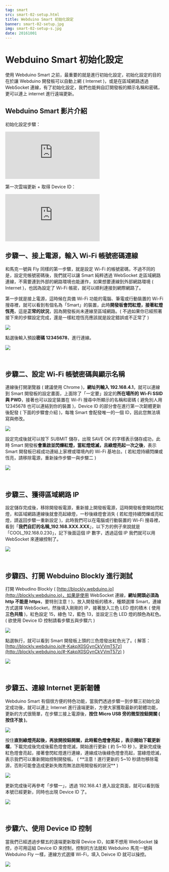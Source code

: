 ```yaml
---
tag: smart
src: smart-02-setup.html
title: Webduino Smart 初始化設定
banner: smart-02-setup.jpg
img: smart-02-setup-s.jpg
date: 20161001
---
```


<!-- @@master  = ../../_layout.html-->

<!-- @@block  =  meta-->

<title>Webduino Smart 初始化設定 :::: Webduino = Web × Arduino</title>

<meta name="description" content="使用 Webduino Smart 之前，最重要的就是進行初始化設定，初始化設定的目的在於讓 Webduino 開發板可以自動上網 ( Internet )，或是在區域網路透過 WebSocket 連線，有了初始化設定，我們也能夠自訂開發板的顯示名稱和密碼，更可以連上 internet 進行遠端更新。">

<meta itemprop="description" content="使用 Webduino Smart 之前，最重要的就是進行初始化設定，初始化設定的目的在於讓 Webduino 開發板可以自動上網 ( Internet )，或是在區域網路透過 WebSocket 連線，有了初始化設定，我們也能夠自訂開發板的顯示名稱和密碼，更可以連上 internet 進行遠端更新。">

<meta property="og:description" content="使用 Webduino Smart 之前，最重要的就是進行初始化設定，初始化設定的目的在於讓 Webduino 開發板可以自動上網 ( Internet )，或是在區域網路透過 WebSocket 連線，有了初始化設定，我們也能夠自訂開發板的顯示名稱和密碼，更可以連上 internet 進行遠端更新。">

<meta property="og:title" content="Webduino Smart 初始化設定" >

<meta property="og:url" content="https://webduino.io/tutorials/smart-02-setup.html">

<meta property="og:image" content="https://webduino.io/img/tutorials/smart-02-setup-s.jpg">

<meta itemprop="image" content="https://webduino.io/img/tutorials/smart-02-setup-s.jpg">

<include src="../_include-tutorials.html"></include>

<!-- @@close-->

<!-- @@block  =  preAndNext-->

<include src="../_include-tutorials-content.html"></include>

<!-- @@close-->



<!-- @@block  =  tutorials-->
# Webduino Smart 初始化設定

使用 Webduino Smart 之前，最重要的就是進行初始化設定，初始化設定的目的在於讓 Webduino 開發板可以自動上網 ( Internet )，或是在區域網路透過 WebSocket 連線，有了初始化設定，我們也能夠自訂開發板的顯示名稱和密碼，更可以連上 internet 進行遠端更新。

## Webduino Smart 影片介紹

初始化設定步驟：

<iframe class="youtube" src="https://www.youtube.com/embed/b-7B5fljwG4" frameborder="0" allowfullscreen></iframe>

第一次雲端更新 + 取得 Device ID：

<iframe class="youtube" src="https://www.youtube.com/embed/UtY4O5T7JgE" frameborder="0" allowfullscreen></iframe>

<br/>

## 步驟一、接上電源，輸入 Wi-Fi 帳號密碼連線

和馬克一號與 Fly 同樣的第一步驟，就是設定 Wi-Fi 的帳號密碼，不過不同的是，設定完帳號密碼後，我們就可以讓 Smart 純粹透過 WebSocket 走區域網路連線，不需要連到外部的網路環境也能運作，如果想要連線到外部網路環境 ( Internet )，也因為設定了 Wi-Fi 帳密，就可以順利連接到網際網路了。

第一步就是接上電源，這時候在具備 Wi-Fi 功能的電腦、筆電或行動裝置的 Wi-Fi 搜尋裡，就可以看到有個名為「Smart」的裝置，此時**開發板會閃紅燈，接著紅燈恆亮**，這是**正常的狀況**，因為開發板尚未連線至區域網路。( 不過如果你已經照著接下來的步驟設定完成，還是一樣紅燈恆亮應該就是設定錯誤或不正常了 )

![](../img/tutorials/smart-02-02.jpg)

點選後輸入預設**密碼 12345678**，進行連線。 

![](../img/tutorials/smart-02-03.jpg)

<br/>

## 步驟二、設定 Wi-Fi 帳號密碼與顯示名稱

連線後打開瀏覽器 ( 建議使用 Chrome )，**網址列輸入 192.168.4.1**，就可以連線到 Smart 開發板的設定畫面，上面除了「一定要」設定的**所在場所的 Wi-Fi SSID 與 PWD**，接著也可以設定裝置在 Wi-Fi 搜尋中所顯示的名稱和密碼 ( 避免別人用 12345678 也可以連結到你的裝置 )，Device ID 的部分會在進行第一次韌體更新後配發 ( 下面的步驟會介紹 )，每塊 Smart 會配發唯一的一個 ID，因此您無法填寫與修改。

![](../img/tutorials/smart-02-04.jpg)

設定完成後就可以按下 SUBMIT 儲存，出現 SAVE OK 的字樣表示儲存成功，此時 Smart 開發板**會重啟並閃爍紅燈，當紅燈熄滅，且綠燈亮起一次之後**，表示 Smart 開發板已經成功連結上家裡或環境內的 Wi-Fi 基地台。( 若紅燈持續閃爍或恆亮，請移除電源，重新操作步驟一與步驟二 )

![](../img/tutorials/smart-02-05.jpg)

<br/>

## 步驟三、獲得區域網路 IP

設定儲存完成後，移除開發板電源，重新接上開發板電源，這時開發板會開始閃紅燈，和區域網路連線後就會亮起綠燈，一秒後綠燈會消失 ( 若紅燈持續閃爍或亮紅燈，請返回步驟一重新設定 )，此時我們可以在電腦或行動裝置的 Wi-Fi 搜尋裡，看到「**我們自訂的名稱_192.168.XXX.XXX**」，以下方的例子來說就是「COOL_192.168.0.230」，記下後面這個 IP 數字，透過這個 IP 我們就可以用 WebSocket 來連線控制了。

![](../img/tutorials/smart-02-06.jpg)

<br/>

## 步驟四、打開 Webduino Blockly 進行測試

打開 Webudino Blockly ( [http://blockly.webduino.io](http://blockly.webduino.io)，如果是使用 WebSocket 連線，**網址開頭必須為 http 不能是 https**，要特別注意！)，放入開發板的積木，種類選擇 Smart，連線方式選擇 WebSocket，然後填入剛剛的 IP，接著放入三色 LED 燈的積木 ( 使用**三色共陰** )，紅色設定 15，綠色 12，藍色 13，並設定三色 LED 燈的顏色為紅色。( 欲使用 Device ID 控制請看步驟五與步驟六 )

![](../img/tutorials/smart-02-07.jpg)

點選執行，就可以看到 Smart 開發板上頭的三色燈發出紅色光了。( 解答：[http://blockly.webduino.io/#-KakpX0SGynCkVVmT57z](http://blockly.webduino.io/#-KakpX0SGynCkVVmT57z) )

![](../img/tutorials/smart-02-09.gif)

<br/>

## 步驟五、連線 Internet 更新韌體

Webduino Smart 有個很方便的特色功能，當我們透過步驟一到步驟三初始化設定成功後，就可以連上 Internet 進行遠端更新，方便大家獲取最新的韌體功能，更新的方式很簡單，在步驟三接上電源後，**按住 Micro USB 旁的微型按鈕開關 ( 按住不放 )**。

![](../img/tutorials/smart-02-10.jpg)

按住**直到綠燈亮起後，再放開按鈕開關，此時藍色燈會亮起 ，表示開始下載更新檔**，下載完成後完成後藍色燈會熄滅，開始進行更新 ( 約 5~10 秒 )，更新完成後紅色燈會亮起，接著會閃紅燈進行連線，連線成功後綠色燈會亮起，當綠燈熄滅，表示我們可以重新開始控制開發板。
( **注意！進行更新的 5~10 秒請勿移除電源，否則可能會造成更新失敗而無法啟用開發板的狀況** )

![](../img/tutorials/smart-02-11.jpg)

更新完成後可再參考「步驟一」，透過 192.168.4.1 進入設定頁面，就可以看到版本號已經更新，同時也出現 Device ID 了。

![](../img/tutorials/smart-02-12.jpg)

<br/>

## 步驟六、使用 Device ID 控制

當我們已經透過步驟五的遠端更新取得 Device ID，如果不想用 WebSocket 操控，亦可用這組 Device ID 來控制，控制的方法就和 Webduino 馬克一號與 Webduino Fly 一樣，連線方式選擇 Wi-Fi，填入 Deivce ID 就可以操控。

![](../img/tutorials/smart-02-13.jpg)



<!-- @@close-->